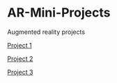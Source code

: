 # AR-Mini-Projects
Augmented reality projects

[Project 1](https://drive.google.com/drive/folders/12xeTYXguE6dhOIeogj8utwXwulQnkz1F?usp=sharing)

[Project 2](https://drive.google.com/drive/folders/1W1Yn8gsFcGXVnJd_-aRtMnZ0PT6c0XO4?usp=sharing)

[Project 3](https://drive.google.com/drive/folders/1D6MjPGLMJpkT8u4SP_K2EUBqvPjRQ0lH?usp=sharing)
